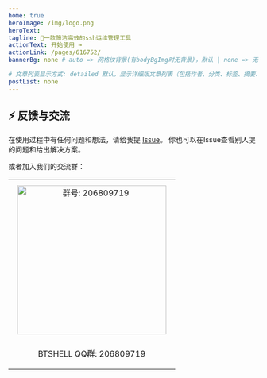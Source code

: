 ```yaml
---
home: true
heroImage: /img/logo.png
heroText: 
tagline: 🚀一款简洁高效的ssh运维管理工具
actionText: 开始使用 →
actionLink: /pages/616752/
bannerBg: none # auto => 网格纹背景(有bodyBgImg时无背景)，默认 | none => 无 | '大图地址' | background: 自定义背景样式       提示：如发现文本颜色不适应你的背景时可以到palette.styl修改$bannerTextColor变量

# 文章列表显示方式: detailed 默认，显示详细版文章列表（包括作者、分类、标签、摘要、分页等）| simple => 显示简约版文章列表（仅标题和日期）| none 不显示文章列表
postList: none
---
```



## ⚡ 反馈与交流

在使用过程中有任何问题和想法，请给我提 [Issue](https://github.com/zundaren/btshell/issues)。
你也可以在Issue查看别人提的问题和给出解决方案。

或者加入我们的交流群：

<table>
  <tbody>
    <tr>
      <td align="center" valign="middle">
        <img :src="$withBase('/img/qrcode/BTSHELL技术交流群1群聊二维码.png')" alt="群号: 206809719" class="no-zoom" style="width:300px;height:300px;margin: 10px;">
        <p>BTSHELL QQ群: 206809719</p>
      </td>
    </tr>
  </tbody>
</table>

